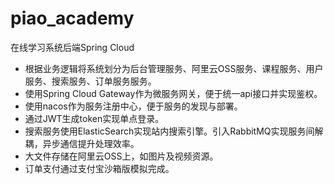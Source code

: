 # piao_academy
在线学习系统后端Spring Cloud

* 根据业务逻辑将系统划分为后台管理服务、阿里云OSS服务、课程服务、用户服务、搜索服务、订单服务服务。
* 使用Spring Cloud Gateway作为微服务网关，便于统一api接口并实现鉴权。
* 使用nacos作为服务注册中心，便于服务的发现与部署。
* 通过JWT生成token实现单点登录。
* 搜索服务使用ElasticSearch实现站内搜索引擎。引入RabbitMQ实现服务间解耦，异步通信提升处理效率。
* 大文件存储在阿里云OSS上，如图片及视频资源。
* 订单支付通过支付宝沙箱版模拟完成。
